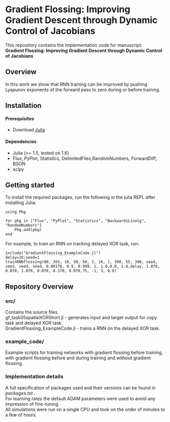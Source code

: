 # Gradient Flossing: Improving Gradient Descent through Dynamic Control of Jacobians

This repository contains the implementation code for manuscript: <br>
__Gradient Flossing: Improving Gradient Descent through Dynamic Control of Jacobians__ <br>
## Overview
In this work we show that RNN training can be improved by pushing Lyapunov exponents of the forward pass to zero during or before training.

## Installation

#### Prerequisites
- Download [Julia](https://julialang.org/downloads/) 

#### Dependencies
- Julia (>= 1.5, tested on 1.6)
- Flux, PyPlot, Statistics, DelimitedFiles,RandomNumbers, ForwardDiff, BSON
- scipy

## Getting started
To install the required packages, run the following in the julia REPL after installing Julia:

```
using Pkg

for pkg in ["Flux", "PyPlot", "Statistics", "BackwardsLinalg", "RandomNumbers"]
    Pkg.add(pkg)
end
```

For example, to train an RNN on tracking delayed XOR task, run:
```
include("GradientFlossing_ExampleCode.jl")
delay=10;seed=1
trainRNNflossing(80, 301, 10, 50, 50, 2, 16, 1, 300, 55, 300, seed, seed, seed, seed, 0.001f0, 0.9, 0.999, 1, 1.0,0.0, 1.0,delay, 1.0f0, 0.0f0, 1.0f0, 0.0f0, 0.1f0, 0.0f0,75, -1, 3, 0.0)
```

## Repository Overview

### src/ 
Contains the source files.\
gf_task05spatialXORShort.jl - generates input and target output for copy task and delayed XOR task.\
GradientFlossing_ExampleCode.jl - trains a RNN on the delayed XOR task.

### example_code/
Example scripts for training networks with gradient flossing before training, with gradient flossing before and during training and without gradient flossing.
<!---

runOneStimulus.jl trains an RNN on tracking one OU-signal showing that the network becomes more tightly balanced over training epochs.\
runTwoStimuli.jl trains an RNN on two OU-signal stimulus showing that the network becomes more tightly balanced over training epochs and breaks up into two weakly-connected subnetworks.\
runTheeStimuli.jl trains an RNN on two OU-signal stimulus showing that the network becomes more tightly balanced over training epochs and breaks up into three weakly-connected subnetworks.\
![Training RNN on two signals leads to balanced subpopulations](/figures/S=2.svg?raw=true "balanced subnetworks emerge  after runTheeStimuli.jl")
-->


<!---

### Training dynamics of eigenvalues:
Here is a visualization of the recurrent weight matrix and the eigenvalues throughout across training epochs.
![Training dynamics of networks trained on multiple signals shows first tracking of global mean input](eigenvalue_movie_2D_task.gif)
-->


### Implementation details
A full specification of packages used and their versions can be found in _packages.txt_ .\
For learning rates the default ADAM parameters were used to avoid any impression of fine-tuning.\
All simulations were run on a single CPU and took on the order of minutes to a few of hours.



<!---
### figures/
Contains all figures of the main text and the supplement.
-->


<!---
### tex/
Contains the raw text of the main text and the supplement.
-->
